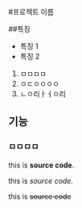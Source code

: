 #프로젝트 이름

##특징
* 특징 1
* 특징 2

1. ㅁㅁㅁㅁ
2. ㅇㄷㅇㅇㅇㅇ
3.  ㄴㅇ리ㅏㅓㅇ리

## 기능

### ㅁㅁㅁㅁ

this is **source code**.

this is _source code_.

this is ~~source code~~ 
